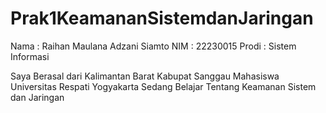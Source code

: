 # Prak1KeamananSistemdanJaringan
Nama   : Raihan Maulana Adzani Siamto 
NIM    : 22230015
Prodi  : Sistem Informasi

Saya Berasal dari Kalimantan Barat Kabupat Sanggau Mahasiswa Universitas Respati Yogyakarta Sedang Belajar Tentang Keamanan Sistem dan Jaringan 
